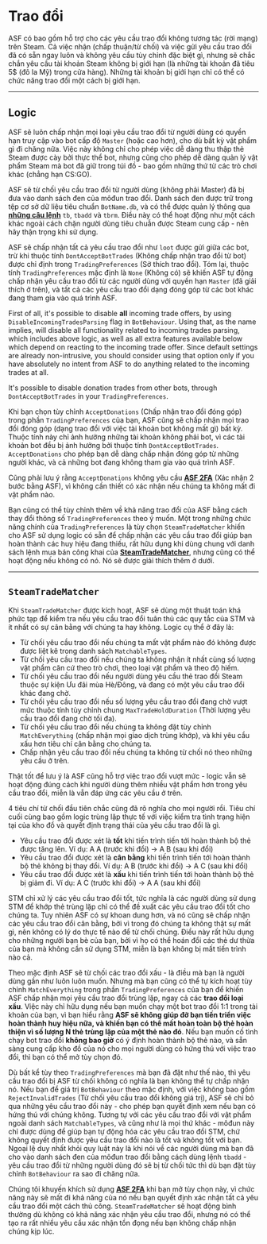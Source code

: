 # Trao đổi

ASF có bao gồm hỗ trợ cho các yêu cầu trao đổi không tương tác (rời mạng) trên Steam. Cả việc nhận (chấp thuận/từ chối) và việc gửi yêu cầu trao đổi đã có sẵn ngay luôn và không yêu cầu tùy chỉnh đặc biệt gì, nhưng sẽ chắc chắn yêu cầu tài khoản Steam không bị giới hạn (là những tài khoản đã tiêu 5$ (đô la Mỹ) trong cửa hàng). Những tài khoản bị giới hạn chỉ có thể có chức năng trao đổi một cách bị giới hạn.

---

## Logic

ASF sẽ luôn chấp nhận mọi loại yêu cầu trao đổi từ người dùng có quyền hạn truy cập vào bot cấp độ `Master` (hoặc cao hơn), cho dù bất kỳ vật phẩm gì đi chăng nữa. Việc này không chỉ cho phép việc dễ dàng thu thập thẻ Steam được cày bởi thực thể bot, nhưng cũng cho phép dễ dàng quản lý vật phẩm Steam mà bot đã giữ trong túi đồ - bao gồm những thứ từ các trò chơi khác (chẳng hạn CS:GO).

ASF sẽ từ chối yêu cầu trao đổi từ người dùng (không phải Master) đã bị đưa vào danh sách đen của môđun trao đổi. Danh sách đen được trữ trong tệp cơ sở dữ liệu tiêu chuẩn `BotName.db`, và có thể được quản lý thông qua **[những câu lệnh](https://github.com/JustArchiNET/ArchiSteamFarm/wiki/Commands)** `tb`, `tbadd` và `tbrm`. Điều này có thể hoạt động như một cách khác ngoài cách chặn người dùng tiêu chuẫn được Steam cung cấp - nên hãy thận trọng khi sử dụng.

ASF sẽ chấp nhận tất cả yêu cầu trao đổi như `loot` được gửi giữa các bot, trừ khi thuộc tính `DontAcceptBotTrades` (Không chấp nhận trao đổi từ bot) được chỉ định trong `TradingPreferences` (Sở thích trao đổi). Tóm lại, thuộc tính `TradingPreferences` mặc định là `None` (Không có) sẽ khiến ASF tự động chấp nhận yêu cầu trao đổi từ các người dùng với quyền hạn `Master` (đã giải thích ở trên), và tất cả các yêu cầu trao đổi dạng đóng góp từ các bot khác đang tham gia vào quá trình ASF.

First of all, it's possible to disable **all** incoming trade offers, by using `DisableIncomingTradesParsing` flag in `BotBehaviour`. Using that, as the name implies, will disable all functionality related to incoming trades parsing, which includes above logic, as well as all extra features available below which depend on reacting to the incoming trade offer. Since default settings are already non-intrusive, you should consider using that option only if you have absolutely no intent from ASF to do anything related to the incoming trades at all.

It's possible to disable donation trades from other bots, through `DontAcceptBotTrades` in your `TradingPreferences`.

Khi bạn chọn tùy chỉnh `AcceptDonations` (Chấp nhận trao đổi đóng góp) trong phần `TradingPreferences` của bạn, ASF cũng sẽ chấp nhận mọi trao đổi đóng góp (dạng trao đổi với việc tài khoản bot không mất gì) bất kỳ. Thuộc tính này chỉ ảnh hưởng những tài khoản không phải bot, vì các tài khoản bot đều bị ảnh hưởng bởi thuộc tính `DontAcceptBotTrades`. `AcceptDonations` cho phép bạn dễ dàng chấp nhận đóng góp từ những người khác, và cả những bot đang không tham gia vào quá trình ASF.

Cũng phải lưu ý rằng `AcceptDonations` không yêu cầu **[ASF 2FA](https://github.com/JustArchiNET/ArchiSteamFarm/wiki/Two-factor-authentication)** (Xác nhận 2 bước bằng ASF), vì không cần thiết có xác nhận nếu chúng ta không mất đi vật phẩm nào.

Bạn cũng có thể tùy chỉnh thêm về khả năng trao đổi của ASF bằng cách thay đổi thông số `TradingPreferences` theo ý muốn. Một trong những chức năng chính của `TradingPreferences` là tùy chọn `SteamTradeMatcher` khiến cho ASF sử dụng logic có sẵn để chấp nhận các yêu cầu trao đổi giúp bạn hoàn thành các huy hiệu đang thiếu, rất hữu dụng khi dùng chung với danh sách lệnh mua bán công khai của **[SteamTradeMatcher](https://www.steamtradematcher.com)**, nhưng cũng có thể hoạt động nếu không có nó. Nó sẽ được giải thích thêm ở dưới.

---

## `SteamTradeMatcher`

Khi `SteamTradeMatcher` được kích hoạt, ASF sẽ dùng một thuật toán khá phức tạp để kiểm tra nếu yêu cầu trao đổi tuân thủ các quy tắc của STM và ít nhất có sự cân bằng với chúng ta hay không. Logic cụ thể ở đây là:

- Từ chối yêu cầu trao đổi nếu chúng ta mất vật phẩm nào đó không được được liệt kê trong danh sách `MatchableTypes`.
- Từ chối yêu cầu trao đổi nếu chúng ta không nhận ít nhất cùng số lượng vật phẩm căn cứ theo trò chơi, theo loại vật phẩm và theo độ hiếm.
- Từ chối yêu cầu trao đổi nếu người dùng yêu cầu thẻ trao đổi Steam thuộc sự kiện Ưu đãi mùa Hè/Đông, và đang có một yêu cầu trao đổi khác đang chờ.
- Từ chối yêu cầu trao đổi nếu số lượng yêu cầu trao đổi đang chờ vượt mức thuộc tính tùy chỉnh chung `MaxTradeHoldDuration` (Thời lượng yêu cầu trao đổi đang chờ tối đa).
- Từ chối yêu cầu trao đổi nếu chúng ta không đặt tùy chỉnh `MatchEverything` (chấp nhận mọi giao dịch trùng khớp), và khi yêu cầu xấu hơn tiêu chí cân bằng cho chúng ta.
- Chấp nhận yêu cầu trao đổi nếu chúng ta không từ chối nó theo những yêu cầu ở trên.

Thật tốt để lưu ý là ASF cũng hỗ trợ việc trao đổi vượt mức - logic vẫn sẽ hoạt động đúng cách khi người dùng thêm nhiều vật phẩm hơn trong yêu cầu trao đổi, miễn là vẫn đáp ứng các yêu cầu ở trên.

4 tiêu chí từ chối đầu tiên chắc cũng đã rõ nghĩa cho mọi người rồi. Tiêu chí cuối cùng bao gồm logic trùng lặp thực tế với việc kiểm tra tình trạng hiện tại của kho đồ và quyết định trạng thái của yêu cầu trao đổi là gì.

- Yêu cầu trao đổi được xét là **tốt** khi tiến trình tiến tới hoàn thành bộ thẻ được tăng lên. Ví dụ: A A (trước khi đổi) -> A B (sau khi đổi)
- Yêu cầu trao đổi được xét là **cân bằng** khi tiến trình tiến tới hoàn thành bộ thẻ không bị thay đổi. Ví dụ: A B (trước khi đổi) -> A C (sau khi đổi)
- Yêu cầu trao đổi được xét là **xấu** khi tiến trình tiến tới hoàn thành bộ thẻ bị giảm đi. Ví dụ: A C (trước khi đổi) -> A A (sau khi đổi)

STM chỉ xử lý các yêu cầu trao đổi tốt, tức nghĩa là các người dùng sử dụng STM để khớp thẻ trùng lặp chỉ có thể đề xuất các yêu cầu trao đổi tốt cho chúng ta. Tuy nhiên ASF có sự khoan dung hơn, và nó cũng sẽ chấp nhận các yêu cầu trao đổi cân bằng, bởi vì trong đó chúng ta không thật sự mất gì, nên không có lý do thực tế nào để từ chối chúng. Điều này rất hữu dụng cho những người bạn bè của bạn, bởi vì họ có thể hoán đổi các thẻ dư thừa của bạn mà không cần sử dụng STM, miễn là bạn không bị mất tiến trình nào cả.

Theo mặc định ASF sẽ từ chối các trao đổi xấu - là điều mà bạn là người dùng gần như luôn luôn muốn. Nhưng mà bạn cũng có thể tự kích hoạt tùy chỉnh `MatchEverything` trong phần `TradingPreferences` của bạn để khiến ASF chấp nhận mọi yêu cầu trao đổi trùng lặp, ngay cả các **trao đổi loại xấu**. Việc này chỉ hữu dụng nếu bạn muốn chạy một bot trao đổi 1:1 trong tài khoản của bạn, vì bạn hiểu rằng **ASF sẽ không giúp đỡ bạn tiến triển việc hoàn thành huy hiệu nữa, và khiến bạn có thể mất hoàn toàn bộ thẻ hoàn thiện vì số lượng N thẻ trùng lặp của một thẻ nào đó**. Nếu bạn muốn cố tình chạy bot trao đổi **không bao giờ** có ý định hoàn thành bộ thẻ nào, và sẵn sàng cung cấp kho đồ của nó cho mọi người dùng có hứng thú với việc trao đổi, thì bạn có thể mở tùy chọn đó.

Dù bất kể tùy theo `TradingPreferences` mà bạn đã đặt như thế nào, thì yêu cầu trao đổi bị ASF từ chối không có nghĩa là bạn không thể tự chấp nhận nó. Nếu bạn để giá trị `BotBehaviour` theo mặc định, với việc không bao gồm `RejectInvalidTrades` (Từ chối yêu cầu trao đổi không giá trị), ASF sẽ chỉ bỏ qua những yêu cầu trao đổi này - cho phép bạn quyết định xem nếu bạn có hứng thú với chúng không. Tương tự với các yêu cầu trao đổi với vật phẩm ngoài danh sách `MatchableTypes`, và cũng như là mọi thứ khác - môđun này chỉ được dùng để giúp bạn tự động hóa các yêu cầu trao đổi STM, chứ không quyết định được yêu cầu trao đổi nào là tốt và không tốt với bạn. Ngoại lệ duy nhất khỏi quy luật này là khi nói về các người dùng mà bạn đã cho vào danh sách đen của môđun trao đổi bằng cách dùng lệnh `tbadd` - yêu cầu trao đổi từ những người dùng đó sẽ bị từ chối tức thì dù bạn đặt tùy chỉnh `BotBehaviour` ra sao đi chăng nữa.

Chúng tôi khuyến khích sử dụng **[ASF 2FA](https://github.com/JustArchiNET/ArchiSteamFarm/wiki/Two-factor-authentication)** khi bạn mở tùy chọn này, vì chức năng này sẽ mất đi khả năng của nó nếu bạn quyết định xác nhận tất cả yêu cầu trao đổi một cách thủ công. `SteamTradeMatcher` sẽ hoạt động bình thường dù không có khả năng xác nhận yêu cầu trao đổi, nhưng nó có thể tạo ra rất nhiều yêu cầu xác nhận tồn đọng nếu bạn không chấp nhận chúng kịp lúc.